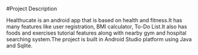 #Project Description

Healthucate is an android app that is based on health and fitness.It has many features like user registration, BMI calculator, To-Do List.It also has foods and exercises tutorial features along with nearby gym and hospital searching system.The project is built in Android Studio platform using Java and Sqlite.



